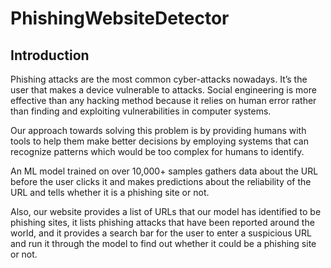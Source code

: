 # PhishingWebsiteDetector
## Introduction
Phishing attacks are the most common cyber-attacks nowadays. It’s the user that makes a device vulnerable to attacks. Social engineering is more effective than any hacking method because it relies on human error rather than finding and exploiting vulnerabilities in computer systems. ​

Our approach towards solving this problem is by providing humans with tools to help them make better decisions by employing systems that can recognize patterns which would be too complex for humans to identify.​

An ML model trained on over 10,000+ samples gathers data about the URL before the user clicks it and makes predictions about the reliability of the URL and tells whether it is a phishing site or not.​

Also, our website provides a list of URLs that our model has identified to be phishing sites, it lists phishing attacks that have been reported around the world, and it provides a search bar for the user to enter a suspicious URL and run it through the model to find out whether it could be a phishing site or not.​
